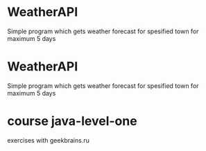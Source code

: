 # WeatherAPI
Simple program which gets weather forecast for spesified town for maximum 5 days
# WeatherAPI
Simple program which gets weather forecast for spesified town for maximum 5 days
# course java-level-one
exercises with geekbrains.ru
